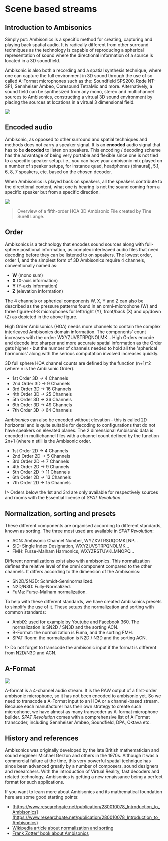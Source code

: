 # Scene based streams

## Introduction to Ambisonics

Simply put: Ambisonics is a specific method for creating, capturing and playing back spatial audio. It is radically different from other surround techniques as the technology is capable of reproducing a spherical representation of sound where the directional information of a source is located in a 3D soundfield.

Ambisonic is also both a recording and a spatial synthesis technique, where one can capture the full environment in 3D sound through the use of so called A-Format microphones such as the: Soundfield SPS200, Røde NT-SF1, Sennheiser Ambeo, Coresound TetraMic and more. Alternatively, a sound field can be synthesized from any mono, stereo and multichannel sources to Ambisonics, constructing a virtual 3D sound environment by placing the sources at locations in a virtual 3 dimensional field.

![](https://media.githubusercontent.com/media/FLUX-SE/doc_images/main/SpatR/Education/Ambisonic.png)

## Encoded audio

Ambisonic, as opposed to other surround and spatial techniques and methods does not carry a speaker signal. It is an **encoded** audio signal that has to be **decoded** to listen on speakers. This encoding / decoding scheme has the advantage of being very portable and flexible since one is not tied to a specific speaker setup. i.e., you can have your ambisonic mix played on a number of speaker setups, for instance quad, headphones (binaural), 5.1, 6, 8, 7 speakers, etc. based on the chosen decoder.

When Ambisonics is played back on speakers, all the speakers contribute to the directional content, what one is hearing is not the sound coming from a specific speaker but from a specific direction.

![](https://media.githubusercontent.com/media/FLUX-SE/doc_images/main/SpatR/ThirdParty/ReaperHOA3DTrack.png)

> Overview of a fifth-order HOA 3D Ambisonic File created by Tine Surell Lange.


## Order

Ambisonics is a technology that encodes sound sources along with full-sphere positional information, as complex interleaved audio files that need decoding before they can be listened to on speakers. The lowest order, order 1, and the simplest form of 3D Ambisonics require 4 channels, conventionally named as:

- **W** (mono sum)
- **X** (X-axis information)
- **Y** (Y-axis information)
- **Z** (elevation information)

The 4 channels or spherical components W, X, Y and Z can also be described as the pressure patterns found in an omni-microphone (W) and three figure-of-8 microphones for left/right (Y), front/back (X) and up/down (Z) as depicted in the above figure.

High Order Ambisonics (HOA) needs more channels to contain the complex interleaved Ambisonics domain information. The components' count increases with the order: WXYZUVSTRPQNOLMK... High Orders encode and decode into sharper and more accurate spatial information as the Order gets higher - but the number of channels needed to hold all the 'spherical harmonics' along with the serious computation involved increases quickly.

3D full sphere HOA channel counts are defined by the function (n+1)^2 (where n is the Ambisonic Order).

- 1st Order 3D -> 4 Channels
- 2nd Order 3D -> 9 Channels
- 3rd Order 3D -> 16 Channels
- 4th Order 3D -> 25 Channels
- 5th Order 3D -> 36 Channels
- 6th Order 3D -> 49 Channels
- 7th Order 3D -> 64 Channels

_Ambisonics_ can also be encoded without elevation - this is called 2D horizontal and is quite suitable for decoding to configurations that do not have speakers on elevated planes. The 2 dimensional Ambisonic data is encoded in multichannel files with a channel count defined by the function 2n+1 (where n still is the Ambisonic order.

- 1st Order 2D -> 4 Channels
- 2nd Order 2D -> 5 Channels
- 3rd Order 2D -> 7 Channels
- 4th Order 2D -> 9 Channels
- 5th Order 2D -> 11 Channels
- 6th Order 2D -> 13 Channels
- 7th Order 2D -> 15 Channels

!> Orders below the 1st and 3rd are only available for respectively sources and rooms with the Essential license of _SPAT Revolution_.

## Normalization, sorting and presets

These different components are organised according to different standards, known as sorting. The three most used are available in _SPAT Revolution_:
- ACN: Ambisonic Channel Number, WYZXVTRSUQOMKLNP...
- SID: Single Index Designation, WXYZUVSTRPQNOLMK...
- FMH: Furse-Malham Harmonics, WXYZRSTUVKLMNOPQ...

Different normalizations exist also with ambisonics. This normalization defines the relative level of the omni component compared to the other channels. It differs according to the dimension of the Ambisonics:
- SN2D/SN3D: Schmidt-Seminormalized.
- N2D/N3D: Fully-Normalized.
- FuMa: Furse-Malham normalization.

To help with these different standards, we have created Ambisonics presets to simplify the use of it. These setups the normalization and sorting with common standards:
- AmbiX: used for example by Youtube and Facebook 360. The normalization is SN2D / SN3D and the sorting ACN.
- B-Format: the normalization is Fuma, and the sorting FMH.
- SPAT Room: the normalization is N2D / N3D and the sorting ACN.

!> Do not forget to transcode the ambisonic input if the format is different from N2D/N3D and ACN.

## A-Format

![](https://media.githubusercontent.com/media/FLUX-SE/doc_images/main/SpatR/Setup/InputInspectorAFormat.png)

A-format is a 4-channel audio stream. It is the RAW output of a first-order ambisonic microphone, so it has not been encoded to ambisonic yet. So we need to transcode a A-Format input to an HOA or a channel-based stream. Because each manufacturer has their own strategy to create such microphone, we have almost as many transcoder as A-format microphone builder. _SPAT Revolution_ comes with a comprehensive list of A-Format transcoder, including Sennheiser Ambeo, Soundfield, DPA, Oktava etc.


## History and references

Ambisonics was originally developed by the late British mathematician and sound engineer Michael Gerzon and others in the 1970s. Although it was a commercial failure at the time, this very powerful spatial technique has since been advanced greatly by a number of composers, sound designers and researchers. With the introduction of Virtual Reality, fast decoders and related technology, Ambisonics is getting a new renaissance being a perfect format for such applications.

If you want to learn more about Ambisonics and its mathematical foundation here are some good starting points:

- [https://www.researchgate.net/publication/280010078_Introduction_to_Ambisonics](https://www.researchgate.net/publication/280010078_Introduction_to_Ambisonics)
- [Wikipedia article about normalization and sorting](https://en.wikipedia.org/wiki/Ambisonic_data_exchange_formats)
- [Frank Zotter' book about Ambisonics](https://link.springer.com/book/10.1007/978-3-030-17207-7)

<!--[http://flo.mur.at/writings/HOA-intro.pdf](http://flo.mur.at/writings/HOA-intro.pdf)
-->
